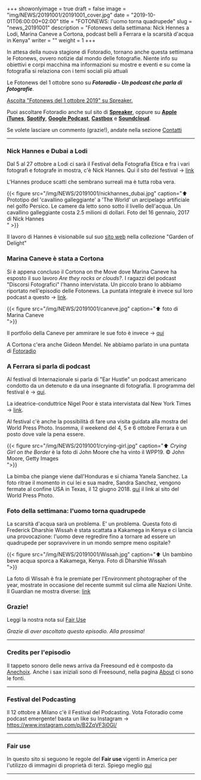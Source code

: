 +++
showonlyimage = true
draft = false
image = "img/NEWS/20191001/20191001_cover.jpg"
date = "2019-10-01T06:00:00+02:00"
title = "FOTONEWS: l'uomo torna quadrupede"
slug = "news_20191001"
description = "Fotonews della settimana: Nick Hennes a Lodi, Marina Caneve a Cortona, podcast belli a Ferrara e la scarsità d'acqua in Kenya"
writer = ""
weight = 1
+++

In attesa della nuova stagione di Fotoradio, tornano anche questa settimana le Fotonews, ovvero notizie dal mondo delle fotografie. Niente info su obiettivi e corpi macchina ma informazioni su mostre e eventi e su come la fotografia si relaziona con i temi sociali più attuali
<!--more-->

Le Fotonews del 1 ottobre sono su **_Fotoradio - Un podcast che parla di fotografie_**.

<a class="spreaker-player" href="https://www.spreaker.com/episode/19279310" data-resource="episode_id=19279310" data-width="100%" data-height="200px" data-theme="light" data-playlist="false" data-playlist-continuous="false" data-autoplay="false" data-live-autoplay="false" data-chapters-image="true" data-episode-image-position="right" data-hide-logo="false" data-hide-likes="false" data-hide-comments="false" data-hide-sharing="false" data-hide-download="true">Ascolta "Fotonews del 1 ottobre 2019" su Spreaker.</a>

Puoi ascoltare Fotoradio anche sul sito di <a href="https://www.spreaker.com/show/fotoradio-un-podcast-sulle-fotografie">**Spreaker**</a>, oppure su <a target="blank" href="https://podcasts.apple.com/it/podcast/fotoradio-un-podcast-sulle-fotografie/id1473090985">**Apple iTunes**</a>, <a target="blank" href="https://open.spotify.com/show/3dzBBFOJD2gaz2pRdhlzYh">**Spotify**</a>, <a target="blank" href="https://www.google.com/podcasts?feed=aHR0cHM6Ly93d3cuc3ByZWFrZXIuY29tL3Nob3cvMzYwNzI4OS9lcGlzb2Rlcy9mZWVk">**Google Podcast**</a>, <a target="blank" href="https://castbox.fm/channel/Fotoradio-un-podcast-sulle-fotografie-id2203635?country=it">**Castbox**</a> e <a target="blank" href="https://soundcloud.com/user-153455998">**Soundcloud**</a>.

Se volete lasciare un commento (grazie!), andate nella sezione <a href="/contact/">Contatti</a>

- - -

### Nick Hannes e Dubai a Lodi

Dal 5 al 27 ottobre a Lodi ci sarà il Festival della Fotografia Etica e fra i vari fotografi e fotografe in mostra, c'è Nick Hannes. Qui il sito del festival -> <a target="blank" href="https://www.festivaldellafotografiaetica.it/">link</a>

L'Hannes produce scatti che sembrano surreali ma è tutta roba vera.

{{< figure src="/img/NEWS/20191001/nickhannes_dubai.jpg" caption="⬆︎ Prototipo del 'cavallino galleggiante' a 'The World' un arcipelago artificiale nel golfo Persico. Le camere da letto sono sotto il livello dell'acqua. Un cavallino galleggiante costa 2.5 milioni di dollari. Foto del 16 gennaio, 2017 di Nick Hannes<br>" >}}

Il lavoro di Hannes è visionabile sul suo <a target="blank" href="https://www.nickhannes.be/garden-of-delight.html">sito web</a> nella collezione "Garden of Delight"


### Marina Caneve è stata a Cortona

Si è appena concluso il Cortona on the Move dove Marina Caneve ha esposto il suo lavoro _Are they rocks or clouds?_.
I ragazzi del podcast "Discorsi Fotografici" l'hanno intervistata. Un piccolo brano lo abbiamo riportato nell'episodio delle Fotonews. La puntata integrale è invece sul loro podcast a questo -> <a target="blank" href="https://www.spreaker.com/episode/18896235">link</a>.

{{< figure src="/img/NEWS/20191001/caneve.jpg" caption="⬆︎ foto di Marina Caneve<br> ">}}

Il portfolio della Caneve per ammirare le sue foto è invece -> <a targer="blank" href="http://www.marinacaneve.com/portfolio/are-they-rocks-or-clouds/">qui</a>

A Cortona c'era anche Gideon Mendel. Ne abbiamo parlato in una puntata di <a target="blank" href="https://www.spreaker.com/episode/18719581">Fotoradio</a>


### A Ferrara si parla di podcast

Al festival di Internazionale si parla di "Ear Hustle" un podcast americano condotto da un detenuto e da una insegnante di fotografia. Il programma del festival è -> <a target="blank" href="https://www.internazionale.it/festival/programma/2019">qui</a>.

La ideatrice-conduttrice Nigel Poor è stata intervistata dal New York Times -> <a target="blank" href="https://www.nytimes.com/2017/10/25/magazine/nigel-poor-tells-stories-from-inside-prison.html">link</a>.

Al festival c'è anche la possibilità di fare una visita guidata alla mostra del World Press Photo. Insomma, il weekend del 4, 5 e 6 ottobre Ferrara è un posto dove vale la pena essere.

{{< figure src="/img/NEWS/20191001/crying-girl.jpg" caption="⬆︎ _Crying Girl on the Border_ è la foto di John Moore che ha vinto il WPP19. © John Moore, Getty Images <br> ">}}


La bimba che piange viene dall'Honduras e si chiama Yanela Sanchez. La foto ritrae il momento in cui lei e sua madre, Sandra Sanchez, vengono fermate al confine USA in Texas, il 12 giugno 2018. <a target="blank" href="https://www.worldpressphoto.org/collection/photocontest/winners/2019">qui</a> il link al sito del World Press Photo.


### Foto della settimana: l'uomo torna quadrupede

La scarsità d'acqua sarà un problema. E' un problema.
Questa foto di Frederick Dharshie Wissah è stata scattata a Kakamega in Kenya e ci lancia una provocazione: l'uomo deve regredire fino a tornare ad essere un quadrupede per sopravvivere in un mondo sempre meno ospitale?

{{< figure src="/img/NEWS/20191001/Wissah.jpg" caption="⬆︎ Un bambino beve acqua sporca a Kakamega, Kenya. Foto di Dharshie Wissah<br> ">}}

La foto di Wissah è fra le premiate per l'Environment photographer of the year, mostrate in occasione del recente summit sul clima alle Nazioni Unite. Il Guardian ne mostra diverse: <a target="blank" href="https://www.theguardian.com/environment/gallery/2019/sep/25/environmental-photographer-of-the-year-2019-winners-in-pictures">link</a>


### Grazie!

Leggi la nostra nota sul <a target="blank" href="/static_page/fair_use/">Fair Use</a>

_Grazie di aver ascoltato questo episodio. Alla prossima!_


<!--
- - -
### Bonus Track

Torniamo all'episodio di oggi sul campo di accoglienza di Samos con questa bonus track.
Nicolò Govoni, uno dei fondatori di Still I Rise, racconta in un Tedx, del senso del volontariato e dell'approccio della sua ong verso i bambini del campo di Samos.
Un estratto della clip è in coda all'episodio. Qui la versione integrale del video.

{{< yt 7UKsgk0Ose0 >}}


<br>
-->

<!--
- - -

### Citazioni


- Fabrizio Gatti, con le immagini di Massimo Sestini, _Dimmi dove sei_, National Geographic Italia, giugno 2019

Le voci fuori campo sono tratte dal trailer del documentario di National Geographic Channel diretto da Jesús Garcés Lambert andato in onda il 20 giugno 2019 su Sky e poi boh.
-->

<!--
- - -
### Errata corrige

Nella prima versione dell'episodio, avevo previsto di chiudere con una clip di Nicolò Govoni che racconta il centro creato da Still I Rise alle porte del campo di Samos.
Poi invece ho preferito inserire la clip dal Tedx dove si parla di volontariato che mi pare più interessante. Quindi non torna il mio discorso in chiusura di puntata. Mi spiace
-->

<!--
- - -

### Altri link

- La puntata di **Be My Diary** di Rossella Pivanti citata nell'episodio è ascoltabile a questo (<a target="blank" href="https://www.spreaker.com/user/bemydiary/bmd-s02e10-finito">link</a>)

-->

- - -

### Credits per l'episodio

Il tappeto sonoro delle news arriva da Freesound ed è composto da <a target="blank" href="https://freesound.org/people/anechoix/">Anechoix</a>.
Anche i sax iniziali sono di Freesound, nella pagina <a href="/about/">About</a> ci sono le fonti.

- - -

### Festival del Podcasting

Il 12 ottobre a Milano c'è il Festival del Podcasting. Vota Fotoradio come podcast emergente! basta un like su Instagram -> https://www.instagram.com/p/B2ZqVF3i0GI/

- - -

### Fair use

In questo sito si seguono le regole del **Fair use** vigenti in America per l'utilizzo di immagini di proprietà di terzi. Spiego meglio <a href="/static_page/fair_use/">qui</a>

- - -
